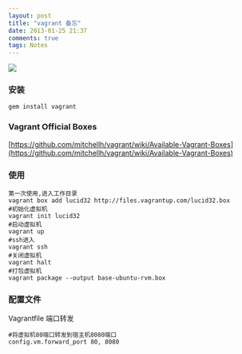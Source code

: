 ```yaml
---
layout: post
title: "vagrant 备忘"
date: 2013-01-25 21:37
comments: true
tags: Notes
---
```


![](http://www.vagrantup.com/images/logo_vagrant-81478652.png)


### 安装

	gem install vagrant

### Vagrant Official Boxes
[https://github.com/mitchellh/vagrant/wiki/Available-Vagrant-Boxes](https://github.com/mitchellh/vagrant/wiki/Available-Vagrant-Boxes)

### 使用

	第一次使用,进入工作目录
	vagrant box add lucid32 http://files.vagrantup.com/lucid32.box
	#初始化虚拟机
	vagrant init lucid32
	#启动虚拟机
	vagrant up
	#ssh进入
	vagrant ssh
	#关闭虚拟机
	vagrant halt
	#打包虚拟机
	vagrant package --output base-ubuntu-rvm.box

### 配置文件

Vagrantfile
端口转发

	#将虚拟机80端口转发到宿主机8080端口
	config.vm.forward_port 80, 8080
